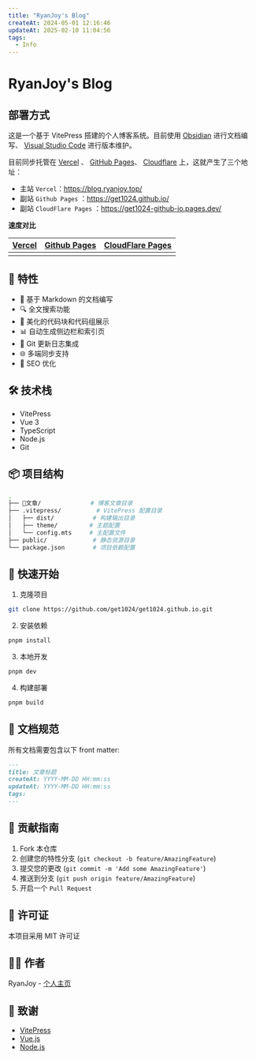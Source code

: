 ```yaml
---
title: "RyanJoy's Blog"
createAt: 2024-05-01 12:16:46
updateAt: 2025-02-10 11:04:56
tags:
  - Info
---
```


# RyanJoy's Blog

## 部署方式

这是一个基于 VitePress 搭建的个人博客系统。目前使用 [Obsidian](https://obsidian.md/) 进行文档编写、 [Visual Studio Code](https://code.visualstudio.com/) 进行版本维护。

目前同步托管在 [Vercel](https://vercel.com/) 、 [GitHub Pages](https://pages.github.com/)、 [Cloudflare](https://www.cloudflare.com/zh-cn/) 上，这就产生了三个地址：

- 主站 `Vercel`：<https://blog.ryanjoy.top/>
- 副站 `Github Pages` ：<https://get1024.github.io/>
- 副站 `CloudFlare Pages` ：<https://get1024-github-io.pages.dev/>

**速度对比**

| [Vercel](https://blog.ryanjoy.top/) | [Github Pages](https://get1024.github.io/) | [CloudFlare Pages](https://get1024-github-io.pages.dev/) |
| :---------------------------------: | :----------------------------------------: | :------------------------------------------------------: |
|                                     |                                            |                                                          |

## 🌟 特性

- 📝 基于 Markdown 的文档编写
- 🔍 全文搜索功能
- 🎨 美化的代码块和代码组展示
- 📊 自动生成侧边栏和索引页
- 🔄 Git 更新日志集成
- 🌐 多端同步支持
- 🎯 SEO 优化

## 🛠️ 技术栈

- VitePress
- Vue 3
- TypeScript
- Node.js
- Git

## 📦 项目结构

```sh
.
├── 📒文章/              # 博客文章目录
├── .vitepress/          # VitePress 配置目录
│   ├── dist/           # 构建输出目录
│   ├── theme/         # 主题配置
│   └── config.mts     # 主配置文件
├── public/             # 静态资源目录
└── package.json        # 项目依赖配置

```

## 🚀 快速开始

1. 克隆项目

```bash
git clone https://github.com/get1024/get1024.github.io.git
```

2. 安装依赖

```bash
pnpm install
```

3. 本地开发

```bash
pnpm dev
```

4. 构建部署

```bash
pnpm build
```

## 📝 文档规范

所有文档需要包含以下 front matter:

```markdown
---
title: 文章标题
createAt: YYYY-MM-DD HH:mm:ss
updateAt: YYYY-MM-DD HH:mm:ss
tags:
---
```

## 🤝 贡献指南

1. Fork 本仓库
2. 创建您的特性分支 (`git checkout -b feature/AmazingFeature`)
3. 提交您的更改 (`git commit -m 'Add some AmazingFeature'`)
4. 推送到分支 (`git push origin feature/AmazingFeature`)
5. 开启一个 `Pull Request`

## 📄 许可证

本项目采用 MIT 许可证

## 👨‍💻 作者

RyanJoy - [个人主页](https://github.com/get1024)

## 🙏 致谢

- [VitePress](https://vitepress.dev/)
- [Vue.js](https://vuejs.org/)
- [Node.js](https://nodejs.org/)